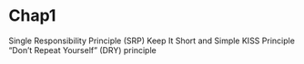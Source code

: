 # Chap1
Single Responsibility Principle (SRP)
Keep It Short and Simple KISS Principle
“Don’t Repeat Yourself” (DRY) principle

